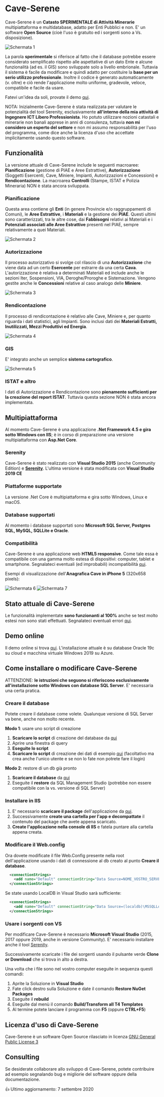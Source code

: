 # Cave-Serene
Cave-Serene è un **Catasto SPERIMENTALE di Attività Minerarie** multipiattaforma e multidatabase, adatto per Enti Pubblici e non. E' un software **Open Source** (cioè l'uso è gratuito ed i sorgenti sono a Vs. disposizione). 

![Schermata 1](https://github.com/gsaielli/cave-serene/blob/master/Screenshots/s1.png)

La parola **sperimentale** si riferisce al fatto che il database potrebbe essere considerato semplificato rispetto alle aspettative di un dato Ente e alcune funzionalità (ad es. il GIS) sono sviluppate solo a livello embrionale. Tuttavia il sistema è facile da modificare e quindi adatto per costituire la **base per un serio utilizzo professionale**. Inoltre il codice è generato automaticamente (v. oltre) e ciò rende l'applicazione molto uniforme, gradevole, veloce, compatibile e facile da usare. 

Fatevi un'idea da soli, provate il demo [qui](http://caveserene.aielli.net).

NOTA: Inizialmente Cave-Serene è stata realizzata per valutare le potenzialità del tool Serenity, esclusivamente **all'interno della mia attività di Ingegnere ICT Libero Professionista**. Ho potuto utilizzare nozioni catastali e minerarie non banali apprese in anni di consulenza, tuttavia **non mi considero un esperto del settore** e non mi assumo responsabilità per l'uso del programma, come dice anche la licenza d'uso che accettate implicitamente usando questo software.

## Funzionalità
La versione attuale di Cave-Serene include le seguenti macroaree: **Pianificazione** (gestione di PIAE e Aree Estrattive), **Autorizzazione** (Soggetti Esercenti, Cave, Miniere, Impianti, Autorizzazioni e Concessioni) e **Rendicontazione**. La macroarea **Controlli** (Stampe, ISTAT e Polizia Mineraria) NON è stata ancora sviluppata.

### Pianificazione
Questa area contiene gli **Enti** (in genere Provincie e/o raggruppamenti di Comuni), le **Aree Estrattive**, i **Materiali** e la gestione dei **PIAE**. Questi ultimi sono caratterizzati, tra le altre cose, dai **Fabbisogni** relativi ai Materiali e i **Potenziali associati alle Aree Estrattive** presenti nel PIAE, sempre relativamente a quei Materiali.

![Schermata 2](https://github.com/gsaielli/cave-serene/blob/master/Screenshots/s2.png)

### Autorizzazione
Il processo autorizzativo si svolge col rilascio di una **Autorizzazione** che viene data ad un certo **Esercente** per estrarre da una certa **Cava**. L'autorizzazione è relativa a determinati Materiali ed include anche le sezioni Iter, Sospensioni, VIA, Deroghe/Proroghe e Sistemazione. Vengono gestite anche le **Concessioni** relative al caso analogo delle **Miniere**.

![Schermata 3](https://github.com/gsaielli/cave-serene/blob/master/Screenshots/s3.png)

### Rendicontazione
Il processo di rendicontazione è relativo alle Cave, Miniere e, per quanto riguarda i dati statistici, agli Impianti. Sono inclusi dati dei **Materiali Estratti, Inutilizzati, Mezzi Produttivi ed Energia**.

![Schermata 4](https://github.com/gsaielli/cave-serene/blob/master/Screenshots/s4.png)

### GIS
E' integrato anche un semplice **sistema cartografico**.

![Schermata 5](https://github.com/gsaielli/cave-serene/blob/master/Screenshots/s5.png)

### ISTAT e altro
I dati di Autorizzazione e Rendicontazione sono **pienamente sufficienti per la creazione del report ISTAT**. Tuttavia questa sezione NON è stata ancora implementata.

## Multipiattaforma
Al momento Cave-Serene è una applicazione **.Net Framework 4.5 e gira sotto Windows con IIS**; è in corso di preparazione una versione multipiattaforma con **Asp.Net Core**.  

### Serenity
Cave-Serene è stato realizzato con **Visual Studio 2015** (anche Community Edition) e [**Serenity**](https://github.com/volkanceylan/Serenity). L'ultima versione è stata modificata con **Visual Studio 2019 CE**

### Piattaforme supportate
La versione .Net Core è multipiattaforma e gira sotto Windows, Linux e macOS.

### Database supportati
Al momento i database supportati sono **Microsoft SQL Server, Postgres SQL, MySQL, SQLLite e Oracle**.

### Compatibilità
Cave-Serene è una applicazione web **HTML5 responsive**. Come tale essa è compatibile con una gamma molto estesa di dispositivi: computer, tablet e smartphone. Segnalateci eventuali (ed improbabili) incompatibilità [qui](https://github.com/gsaielli/cave-serene/issues).

Esempi di visualizzazione dell'**Anagrafica Cave in iPhone 5**  (320x658 pixels):

![Schermata 6](https://github.com/gsaielli/cave-serene/blob/master/Screenshots/s6.png)
![Schermata 7](https://github.com/gsaielli/cave-serene/blob/master/Screenshots/s7.png)

## Stato attuale di Cave-Serene
Le funzionalità implementate **sono funzionanti al 100%** anche se test molto estesi non sono stati effettuati. Segnalateci eventuali errori [qui](https://github.com/gsaielli/cave-serene/issues).

## Demo online
Il demo online si trova [qui](http://caveserene.aielli.net). L'installazione attuale è su database Oracle 19c su cloud e macchina virtuale Windows 2019 su Azure.

## Come installare o modificare Cave-Serene 
ATTENZIONE: **le istruzioni che seguono si riferiscono esclusivamente all'installazione sotto Windows con database SQL Server**. E' necessaria una certa pratica.

### Creare il database
Potete creare il database come volete. Qualunque versione di SQL Server va bene, anche non molto recente.

**Modo 1**: usare uno script di creazione
1. **Scaricare lo script** di creazione del database da [qui](https://github.com/gsaielli/cave-serene/blob/master/CreaDatabase.sql)
1. Aprire una finestra di query 
1. **Eseguite lo script**
1. **Scaricare lo script** di creazione dei dati di esempio [qui](https://github.com/gsaielli/cave-serene/blob/master/CreaDati.sql) (facoltativo ma crea anche l'unico utente e se non lo fate non potrete fare il login)

**Modo 2**: restore di un db già pronto
1. **Scaricare il database** da [qui](https://github.com/gsaielli/cave-serene/raw/master/cave-serene.bak)
1. Eseguite il **restore** da SQL Management Studio (potrebbe non essere compatibile con la vs. versione di SQL Server)

### Installare in IIS
1. E' necessario **scaricare il package** dell'applicazione da [qui](https://github.com/gsaielli/cave-serene/raw/master/Deploy.zip). 
1. Successivamente **create una cartella per l'app e decompattate** il contenuto del package che avete appena scaricato. 
1. **Create l'applicazione nella console di IIS** e fatela puntare alla cartella appena creata. 

### Modificare il Web.config
Ora dovete modificate il file Web.Config presente nella root dell'applicazione usando i dati di connessione al db creato al punto **Creare il database**.

```xml
  <connectionStrings>
    <add name="Default" connectionString="Data Source=NOME_VOSTRO_SERVER;Initial Catalog=CaveSerene;Integrated Security=True" providerName="System.Data.SqlClient" />
  </connectionStrings>
```
Se state usando LocalDB in Visual Studio sarà sufficiente:
```xml
  <connectionStrings>
    <add name="Default" connectionString="Data Source=(localdb)\MSSQLLocalDB;Initial Catalog=CaveSerene;Integrated Security=True;Connect Timeout=30;Encrypt=False;TrustServerCertificate=False;ApplicationIntent=ReadWrite;MultiSubnetFailover=False" providerName="System.Data.SqlClient"/>
  </connectionStrings>
```

### Usare i sorgenti con VS
Per modificare Cave-Serene è necessario **Microsoft Visual Studio** (2015, 2017 oppure 2019, anche in versione Community). E' necessario installare anche il tool [Serenity](https://marketplace.visualstudio.com/items?itemName=VolkanCeylan.SereneSerenityApplicationTemplate). 

Successivamente scaricate i file dei sorgenti usando il pulsante verde **Clone or Download** che si trova in alto a destra. 

Una volta che i file sono nel vostro computer eseguite in sequenza questi comandi:
1. Aprite la Soluzione in **Visual Studio**
1. Fate click destro sulla Soluzione e date il comando **Restore NuGet Packages**
1. Eseguite il **rebuild**
1. Eseguite dal menù il comando **Build/Transform all T4 Templates**
1. Al termine potete lanciare il programma con **F5** (oppure **CTRL+F5**) 

## Licenza d'uso di Cave-Serene
Cave-Serene è un software Open Source rilasciato in licenza [GNU General Public License 3](https://github.com/gsaielli/cave-serene/blob/master/LICENSE)

## Consulting
Se desiderate collaborare allo sviluppo di Cave-Serene, potete contribuire ad esempio segnalando bug e migliorie del software oppure della documentazione. 

:+1: Ultimo aggiornamento: 7 settembre 2020
